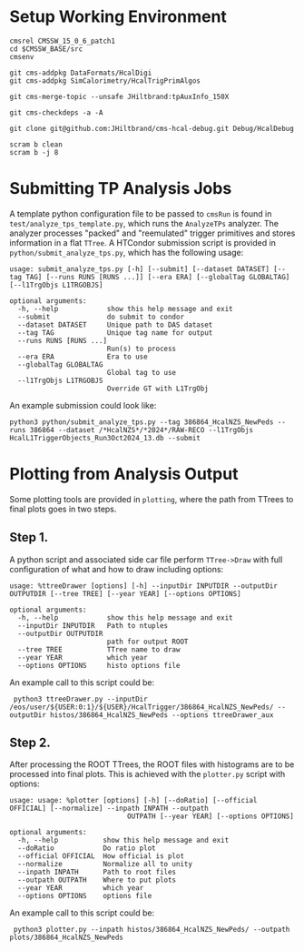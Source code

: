 # Setup Working Environment

    cmsrel CMSSW_15_0_6_patch1
    cd $CMSSW_BASE/src
    cmsenv

    git cms-addpkg DataFormats/HcalDigi
    git cms-addpkg SimCalorimetry/HcalTrigPrimAlgos

    git cms-merge-topic --unsafe JHiltbrand:tpAuxInfo_150X

    git cms-checkdeps -a -A

    git clone git@github.com:JHiltbrand/cms-hcal-debug.git Debug/HcalDebug

    scram b clean
    scram b -j 8

# Submitting TP Analysis Jobs

A template python configuration file to be passed to `cmsRun` is found in `test/analyze_tps_template.py`, which runs the `AnalyzeTPs` analyzer.
The analyzer processes "packed" and "reemulated" trigger primitives and stores information in a flat `TTree`.
A HTCondor submission script is provided in `python/submit_analyze_tps.py`, which has the following usage:

    usage: submit_analyze_tps.py [-h] [--submit] [--dataset DATASET] [--tag TAG] [--runs RUNS [RUNS ...]] [--era ERA] [--globalTag GLOBALTAG] [--l1TrgObjs L1TRGOBJS]
    
    optional arguments:
      -h, --help            show this help message and exit
      --submit              do submit to condor
      --dataset DATASET     Unique path to DAS dataset
      --tag TAG             Unique tag name for output
      --runs RUNS [RUNS ...]
                            Run(s) to process
      --era ERA             Era to use
      --globalTag GLOBALTAG
                            Global tag to use
      --l1TrgObjs L1TRGOBJS
                            Override GT with L1TrgObj

An example submission could look like:

    python3 python/submit_analyze_tps.py --tag 386864_HcalNZS_NewPeds --runs 386864 --dataset /*HcalNZS*/*2024*/RAW-RECO --l1TrgObjs HcalL1TriggerObjects_Run3Oct2024_13.db --submit

# Plotting from Analysis Output

Some plotting tools are provided in `plotting`, where the path from TTrees to final plots goes in two steps.

## Step 1.

A python script and associated side car file perform `TTree->Draw` with full configuration of what and how to draw including options:

    usage: %ttreeDrawer [options] [-h] --inputDir INPUTDIR --outputDir OUTPUTDIR [--tree TREE] [--year YEAR] [--options OPTIONS]

    optional arguments:
      -h, --help            show this help message and exit
      --inputDir INPUTDIR   Path to ntuples
      --outputDir OUTPUTDIR
                            path for output ROOT
      --tree TREE           TTree name to draw
      --year YEAR           which year
      --options OPTIONS     histo options file

An example call to this script could be:

     python3 ttreeDrawer.py --inputDir /eos/user/${USER:0:1}/${USER}/HcalTrigger/386864_HcalNZS_NewPeds/ --outputDir histos/386864_HcalNZS_NewPeds --options ttreeDrawer_aux

## Step 2.

After processing the ROOT TTrees, the ROOT files with histograms are to be processed into final plots.
This is achieved with the `plotter.py` script with options:

    usage: usage: %plotter [options] [-h] [--doRatio] [--official OFFICIAL] [--normalize] --inpath INPATH --outpath
                                 OUTPATH [--year YEAR] [--options OPTIONS]

    optional arguments:
      -h, --help           show this help message and exit
      --doRatio            Do ratio plot
      --official OFFICIAL  How official is plot
      --normalize          Normalize all to unity
      --inpath INPATH      Path to root files
      --outpath OUTPATH    Where to put plots
      --year YEAR          which year
      --options OPTIONS    options file

An example call to this script could be:

     python3 plotter.py --inpath histos/386864_HcalNZS_NewPeds/ --outpath plots/386864_HcalNZS_NewPeds

